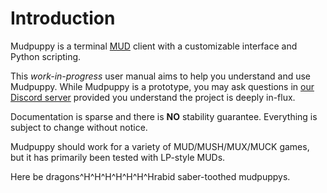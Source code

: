 # Introduction

Mudpuppy is a terminal [MUD] client with a customizable interface and Python
scripting.

This _work-in-progress_ user manual aims to help you understand and use
Mudpuppy. While Mudpuppy is a prototype, you may ask questions in [our Discord
server] provided you understand the project is deeply in-flux.

<div class="warning">
Documentation is sparse and there is <strong>NO</strong> stability guarantee.
Everything is subject to change without notice.

Mudpuppy should work for a variety of MUD/MUSH/MUX/MUCK games, but it has
primarily been tested with LP-style MUDs.

Here be dragons^H^H^H^H^H^H^Hrabid saber-toothed mudpuppys.
</div>

[MUD]: https://en.wikipedia.org/wiki/Multi-user_dungeon
[our Discord server]: https://discord.gg/bRadchaGFq
